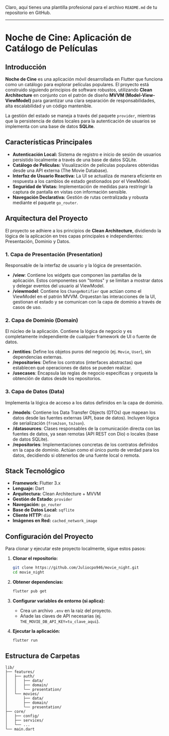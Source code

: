 Claro, aquí tienes una plantilla profesional para el archivo `README.md` de tu repositorio en GitHub.

-----

# Noche de Cine: Aplicación de Catálogo de Películas

## Introducción

**Noche de Cine** es una aplicación móvil desarrollada en Flutter que funciona como un catálogo para explorar películas populares. El proyecto está construido siguiendo principios de software robustos, utilizando **Clean Architecture** en conjunto con el patrón de diseño **MVVM (Model-View-ViewModel)** para garantizar una clara separación de responsabilidades, alta escalabilidad y un código mantenible.

La gestión del estado se maneja a través del paquete `provider`, mientras que la persistencia de datos locales para la autenticación de usuarios se implementa con una base de datos **SQLite**.

## Características Principales

* **Autenticación Local:** Sistema de registro e inicio de sesión de usuarios persistido localmente a través de una base de datos SQLite.
* **Catálogo de Películas:** Visualización de películas populares obtenidas desde una API externa (The Movie Database).
* **Interfaz de Usuario Reactiva:** La UI se actualiza de manera eficiente en respuesta a los cambios de estado gestionados por el ViewModel.
* **Seguridad de Vistas:** Implementación de medidas para restringir la captura de pantalla en vistas con información sensible.
* **Navegación Declarativa:** Gestión de rutas centralizada y robusta mediante el paquete `go_router`.

## Arquitectura del Proyecto

El proyecto se adhiere a los principios de **Clean Architecture**, dividiendo la lógica de la aplicación en tres capas principales e independientes: Presentación, Dominio y Datos.

### 1\. Capa de Presentación (Presentation)

Responsable de la interfaz de usuario y la lógica de presentación.

* **/view**: Contiene los widgets que componen las pantallas de la aplicación. Estos componentes son "tontos" y se limitan a mostrar datos y delegar eventos del usuario al ViewModel.
* **/viewmodel**: Contiene los `ChangeNotifier` que actúan como el ViewModel en el patrón MVVM. Orquestan las interacciones de la UI, gestionan el estado y se comunican con la capa de dominio a través de casos de uso.

### 2\. Capa de Dominio (Domain)

El núcleo de la aplicación. Contiene la lógica de negocio y es completamente independiente de cualquier framework de UI o fuente de datos.

* **/entities**: Define los objetos puros del negocio (ej. `Movie`, `User`), sin dependencias externas.
* **/repositories**: Define los contratos (interfaces abstractas) que establecen qué operaciones de datos se pueden realizar.
* **/usecases**: Encapsula las reglas de negocio específicas y orquesta la obtención de datos desde los repositorios.

### 3\. Capa de Datos (Data)

Implementa la lógica de acceso a los datos definidos en la capa de dominio.

* **/models**: Contiene los Data Transfer Objects (DTOs) que mapean los datos desde las fuentes externas (API, base de datos). Incluyen lógica de serialización (`fromJson`, `toJson`).
* **/datasources**: Clases responsables de la comunicación directa con las fuentes de datos, ya sean remotas (API REST con Dio) o locales (base de datos SQLite).
* **/repositories**: Implementaciones concretas de los contratos definidos en la capa de dominio. Actúan como el único punto de verdad para los datos, decidiendo si obtenerlos de una fuente local o remota.

## Stack Tecnológico

* **Framework:** Flutter 3.x
* **Lenguaje:** Dart
* **Arquitectura:** Clean Architecture + MVVM
* **Gestión de Estado:** `provider`
* **Navegación:** `go_router`
* **Base de Datos Local:** `sqflite`
* **Cliente HTTP:** `dio`
* **Imágenes en Red:** `cached_network_image`

## Configuración del Proyecto

Para clonar y ejecutar este proyecto localmente, sigue estos pasos:

1.  **Clonar el repositorio:**

    ```bash
    git clone https://github.com/Juliocpo946/movie_night.git
    cd movie_night
    ```

2.  **Obtener dependencias:**

    ```bash
    flutter pub get
    ```

3.  **Configurar variables de entorno (si aplica):**

    * Crea un archivo `.env` en la raíz del proyecto.
    * Añade las claves de API necesarias (ej. `THE_MOVIE_DB_API_KEY=tu_clave_aqui`).

4.  **Ejecutar la aplicación:**

    ```bash
    flutter run
    ```

## Estructura de Carpetas

```
lib/
├── features/
│   ├── auth/
│   │   ├── data/
│   │   ├── domain/
│   │   └── presentation/
│   └── movies/
│       ├── data/
│       ├── domain/
│       └── presentation/
├── core/
│   ├── config/
│   ├── services/
│   └── ...
└── main.dart
```